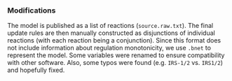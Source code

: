 ### Modifications

The model is published as a list of reactions (`source.raw.txt`). The final update rules are then manually constructed as disjunctions of individual reactions (with each reaction being a conjunction). Since this format does not include information about regulation monotonicity, we use `.bnet` to represent the model. Some variables were renamed to ensure compatibility with other software. Also, some typos were found (e.g. `IRS-1/2` vs. `IRS1/2`) and hopefully fixed.